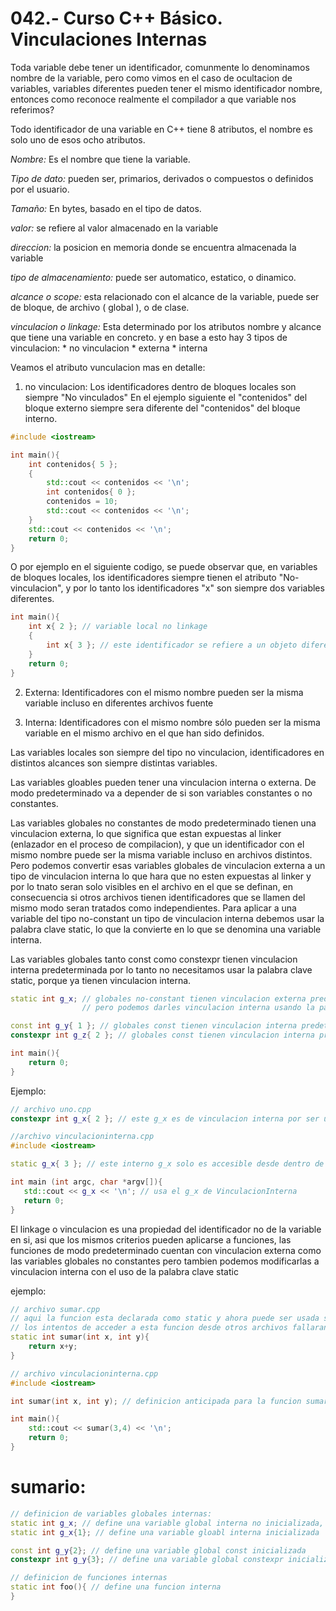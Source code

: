 042.- Curso C++ Básico. Vinculaciones Internas
===

Toda variable debe tener un identificador, comunmente lo denominamos nombre de la variable, pero como vimos en el caso de ocultacion de variables, variables diferentes pueden tener el mismo identificador nombre, entonces como reconoce realmente el compilador a que variable nos referimos?

Todo identificador de una variable en C++ tiene 8 atributos, el nombre es solo uno de esos ocho atributos.

*Nombre:* Es el nombre que tiene la variable.

*Tipo de dato:* pueden ser, primarios, derivados o compuestos o definidos por el usuario.

*Tamaño:* En bytes, basado en el tipo de datos.

*valor:* se refiere al valor almacenado en la variable

*direccion:* la posicion en memoria donde se encuentra almacenada la variable

*tipo de almacenamiento:* puede ser automatico, estatico, o dinamico.

*alcance o scope:* esta relacionado con el alcance de la variable, puede ser de bloque, de archivo ( global ), o de clase.

*vinculacion o linkage:* Esta determinado por los atributos nombre y alcance que tiene una variable en concreto. y en base a esto hay 3 tipos de vinculacion:
	* no vinculacion
	* externa
	* interna

Veamos el atributo vunculacion mas en detalle:
1) no vinculacion: Los identificadores dentro de bloques locales son siempre "No vinculados" En el ejemplo siguiente el "contenidos" del bloque externo siempre sera diferente del "contenidos" del bloque interno.

```cpp
#include <iostream>

int main(){
	int contenidos{ 5 };
	{
		std::cout << contenidos << '\n';
		int contenidos{ 0 };
		contenidos = 10;
		std::cout << contenidos << '\n';
	}
	std::cout << contenidos << '\n';
	return 0;
}
```

O por ejemplo en el siguiente codigo, se puede observar que, en variables de bloques locales, los identificadores siempre tienen el atributo "No-vinculacion", y por lo tanto los identificadores "x" son siempre dos variables diferentes.
```cpp
int main(){
	int x{ 2 }; // variable local no linkage
	{
		int x{ 3 }; // este identificador se refiere a un objeto diferente que el x definido previamente 
	}
	return 0;
}
```

2) Externa: Identificadores con el mismo nombre pueden ser la misma variable incluso en diferentes archivos fuente

3) Interna: Identificadores con el mismo nombre sólo pueden ser la misma variable en el mismo archivo en el que han sido definidos.


Las variables locales son siempre del tipo no vinculacion, identificadores en distintos alcances son siempre distintas variables.

Las variables gloables pueden tener una vinculacion interna o externa. De modo predeterminado va a depender de si son variables constantes o no constantes.

Las variables globales no constantes de modo predeterminado tienen una vinculacion externa, lo que significa que estan expuestas al linker (enlazador en el proceso de compilacion), y que un identificador con el mismo nombre puede ser la misma variable incluso en archivos distintos. Pero podemos convertir esas variables globales de vinculacion externa a un tipo de vinculacion interna lo que hara que no esten expuestas al linker y por lo tnato seran solo visibles en el archivo en el que se definan, en consecuencia si otros archivos tienen identificadores que se llamen del mismo modo seran tratados como independientes. Para aplicar a una variable del tipo no-constant un tipo de vinculacion interna debemos usar la palabra clave static, lo que la convierte en lo que se denomina una variable interna.

Las variables globales tanto const como constexpr tienen vinculacion interna predeterminada  por lo tanto no necesitamos usar la palabra clave static, porque ya tienen vinculacion interna.

```cpp
static int g_x; // globales no-constant tienen vinculacion externa predeterminada
				// pero podemos darles vinculacion interna usando la palabra clave static

const int g_y{ 1 }; // globales const tienen vinculacion interna predeterminada
constexpr int g_z{ 2 }; // globales const tienen vinculacion interna predeterminada 

int main(){
	return 0;
}
```

Ejemplo:
```cpp
// archivo uno.cpp
constexpr int g_x{ 2 }; // este g_x es de vinculacion interna por ser un constat y es solo accesible dentro de uno.cpp

//archivo vinculacioninterna.cpp
#include <iostream>

static g_x{ 3 }; // este interno g_x solo es accesible desde dentro de este archivo

int main (int argc, char *argv[]){
   std::cout << g_x << '\n'; // usa el g_x de VinculacionInterna
   return 0;
}

```


El linkage o vinculacion es una propiedad del identificador no de la variable en si, asi que los mismos criterios pueden aplicarse a  funciones, las funciones de modo predeterminado cuentan con vinculacion externa como las variables globales no constantes pero tambien podemos modificarlas a vinculacion interna con el uso de la palabra clave static

ejemplo:
```cpp
// archivo sumar.cpp
// aqui la funcion esta declarada como static y ahora puede ser usada solo dentro de este archivo
// los intentos de acceder a esta funcion desde otros archivos fallaran.
static int sumar(int x, int y){
	return x+y;
}

// archivo vinculacioninterna.cpp
#include <iostream>

int sumar(int x, int y); // definicion anticipada para la funcion sumar.

int main(){
	std::cout << sumar(3,4) << '\n';
	return 0;
}

```

sumario:
===
```cpp
// definicion de variables globales internas:
static int g_x;	// define una variable global interna no inicializada, (inicializada a cero predeterminado)
static int g_x{1}; // define una variable gloabl interna inicializada 

const int g_y{2}; // define una variable global const inicializada
constexpr int g_y{3}; // define una variable global constexpr inicializada

// definicion de funciones internas
static int foo(){ // define una funcion interna
}

```